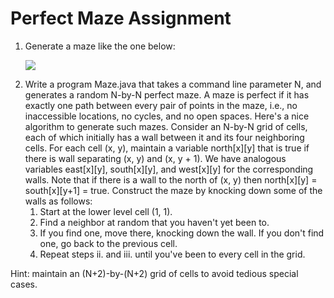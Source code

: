<h1>Perfect Maze Assignment</h1>
<ol>
<li> Generate a maze like the one below:</li>

<img src = "https://s3.amazonaws.com/ed.edim.co/9307984/perfect_maze.png?response-content-disposition=filename%3D%22perfect%20maze.png%22%3B%20filename%2A%3DUTF-8%27%27perfect%2520maze.png&AWSAccessKeyId=AKIAJXGLFWCDC7HTECXQ&Expires=1486743895&Signature=9C6DrrjKvKZs1UQzvDfKzkK%2FH4E%3D"></img>


<li>Write a program Maze.java that takes a command line parameter N, and generates a random N-by-N perfect maze. A maze is perfect if it has exactly one path between every pair of points in the maze, i.e., no inaccessible locations, no cycles, and no open spaces. Here's a nice algorithm to generate such mazes. Consider an N-by-N grid of cells, each of which initially has a wall between it and its four neighboring cells. For each cell (x, y), maintain a variable north[x][y] that is true if there is wall separating (x, y) and (x, y + 1). We have analogous variables east[x][y], south[x][y], and west[x][y] for the corresponding walls. Note that if there is a wall to the north of (x, y) then north[x][y] = south[x][y+1] = true. Construct the maze by knocking down some of the walls as follows:
  <ol>
  <li> Start at the lower level cell (1, 1).</li>
  
 <li> Find a neighbor at random that you haven't yet been to.</li>
 
 <li> If you find one, move there, knocking down the wall. If you don't find one, go back to the previous cell.</li>

 <li> Repeat steps ii. and iii. until you've been to every cell in the grid.</li></ol></li>
 </ol>
Hint: maintain an (N+2)-by-(N+2) grid of cells to avoid tedious special cases.
